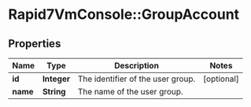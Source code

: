 # Rapid7VmConsole::GroupAccount

## Properties
Name | Type | Description | Notes
------------ | ------------- | ------------- | -------------
**id** | **Integer** | The identifier of the user group. | [optional] 
**name** | **String** | The name of the user group. | 


